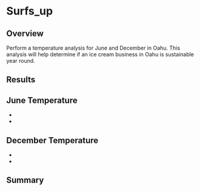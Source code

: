 # Surfs_up

## Overview
Perform a temperature analysis for June and December in Oahu. This analysis will help determine if an ice cream business in Oahu is sustainable year round.

## Results
June Temperature
-
- 
-

December Temperature
-
-
-

## Summary
